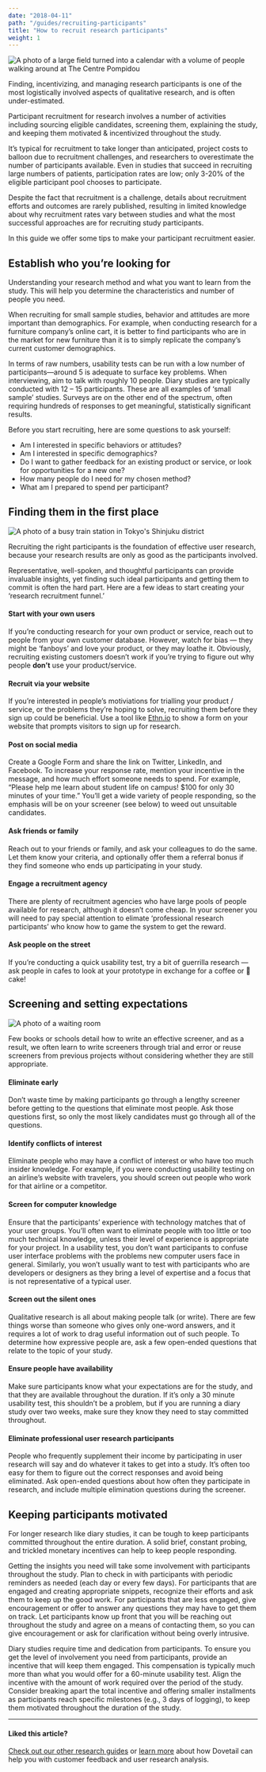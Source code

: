 ```yaml
---
date: "2018-04-11"
path: "/guides/recruiting-participants"
title: "How to recruit research participants"
weight: 1
---
```


![A photo of a large field turned into a calendar with a volume of people walking around at The Centre Pompidou](./field.jpg)

Finding, incentivizing, and managing research participants is one of the most logistically involved aspects of qualitative research, and is often under-estimated.

Participant recruitment for research involves a number of activities including sourcing eligible candidates, screening them, explaining the study, and keeping them motivated & incentivized throughout the study.

It’s typical for recruitment to take longer than anticipated, project costs to balloon due to recruitment challenges, and researchers to overestimate the number of participants available. Even in studies that succeed in recruiting large numbers of patients, participation rates are low; only 3-20% of the eligible participant pool chooses to participate.

Despite the fact that recruitment is a challenge, details about recruitment efforts and outcomes are rarely published, resulting in limited knowledge about why recruitment rates vary between studies and what the most successful approaches are for recruiting study participants.

In this guide we offer some tips to make your participant recruitment easier.

## Establish who you’re looking for

Understanding your research method and what you want to learn from the study. This will help you determine the characteristics and number of people you need.

When recruiting for small sample studies, behavior and attitudes are more important than demographics. For example, when conducting research for a furniture company’s online cart, it is better to find participants who are in the market for new furniture than it is to simply replicate the company’s current customer demographics.

In terms of raw numbers, usability tests can be run with a low number of participants—around 5 is adequate to surface key problems. When interviewing, aim to talk with roughly 10 people. Diary studies are typically conducted with 12 – 15 participants. These are all examples of ‘small sample’ studies. Surveys are on the other end of the spectrum, often requiring hundreds of responses to get meaningful, statistically significant results.

Before you start recruiting, here are some questions to ask yourself:

* Am I interested in specific behaviors or attitudes?
* Am I interested in specific demographics?
* Do I want to gather feedback for an existing product or service, or look for opportunities for a new one?
* How many people do I need for my chosen method?
* What am I prepared to spend per participant?

## Finding them in the first place

![A photo of a busy train station in Tokyo's Shinjuku district](./crowd.jpg)

Recruiting the right participants is the foundation of effective user research, because your research results are only as good as the participants involved.

Representative, well-spoken, and thoughtful participants can provide invaluable insights, yet finding such ideal participants and getting them to commit is often the hard part. Here are a few ideas to start creating your ‘research recruitment funnel.’

#### Start with your own users

If you’re conducting research for your own product or service, reach out to people from your own customer database. However, watch for bias — they might be ‘fanboys’ and love your product, or they may loathe it. Obviously, recruiting existing customers doesn’t work if you’re trying to figure out why people <b>don’t</b> use your product/service.

#### Recruit via your website

If you’re interested in people’s motiviations for trialling your product / service, or the problems they’re hoping to solve, recruiting them before they sign up could be beneficial. Use a tool like [Ethn.io](https://ethn.io/) to show a form on your website that prompts visitors to sign up for research.

#### Post on social media

Create a Google Form and share the link on Twitter, LinkedIn, and Facebook. To increase your response rate, mention your incentive in the message, and how much effort someone needs to spend. For example, “Please help me learn about student life on campus! $100 for only 30 minutes of your time.” You’ll get a wide variety of people responding, so the emphasis will be on your screener (see below) to weed out unsuitable candidates.

#### Ask friends or family

Reach out to your friends or family, and ask your colleagues to do the same. Let them know your criteria, and optionally offer them a referral bonus if they find someone who ends up participating in your study.

#### Engage a recruitment agency

There are plenty of recruitment agencies who have large pools of people available for research, although it doesn’t come cheap. In your screener you will need to pay special attention to elimate ‘professional research participants’ who know how to game the system to get the reward.

#### Ask people on the street

If you’re conducting a quick usability test, try a bit of guerrilla research — ask people in cafes to look at your prototype in exchange for a coffee or 🍰 cake!

## Screening and setting expectations

![A photo of a waiting room](./waiting.jpg)

Few books or schools detail how to write an effective screener, and as a result, we often learn to write screeners through trial and error or reuse screeners from previous projects without considering whether they are still appropriate.

#### Eliminate early

Don’t waste time by making participants go through a lengthy screener before getting to the questions that eliminate most people. Ask those questions first, so only the most likely candidates must go through all of the questions.

#### Identify conflicts of interest

Eliminate people who may have a conflict of interest or who have too much insider knowledge. For example, if you were conducting usability testing on an airline’s website with travelers, you should screen out people who work for that airline or a competitor.

#### Screen for computer knowledge

Ensure that the participants’ experience with technology matches that of your user groups. You’ll often want to eliminate people with too little or too much technical knowledge, unless their level of experience is appropriate for your project. In a usability test, you don’t want participants to confuse user interface problems with the problems new computer users face in general. Similarly, you won’t usually want to test with participants who are developers or designers as they bring a level of expertise and a focus that is not representative of a typical user.

#### Screen out the silent ones

Qualitative research is all about making people talk (or write). There are few things worse than someone who gives only one-word answers, and it requires a lot of work to drag useful information out of such people. To determine how expressive people are, ask a few open-ended questions that relate to the topic of your study.

#### Ensure people have availability

Make sure participants know what your expectations are for the study, and that they are available throughout the duration. If it’s only a 30 minute usability test, this shouldn’t be a problem, but if you are running a diary study over two weeks, make sure they know they need to stay committed throughout.

#### Eliminate professional user research participants

People who frequently supplement their income by participating in user research will say and do whatever it takes to get into a study. It’s often too easy for them to figure out the correct responses and avoid being eliminated. Ask open-ended questions about how often they participate in research, and include multiple elimination questions during the screener.

## Keeping participants motivated

For longer research like diary studies, it can be tough to keep participants committed throughout the entire duration. A solid brief, constant probing, and trickled monetary incentives can help to keep people responding.

Getting the insights you need will take some involvement with participants throughout the study. Plan to check in with participants with periodic reminders as needed (each day or every few days). For participants that are engaged and creating appropriate snippets, recognize their efforts and ask them to keep up the good work. For participants that are less engaged, give encouragement or offer to answer any questions they may have to get them on track. Let participants know up front that you will be reaching out throughout the study and agree on a means of contacting them, so you can give encouragement or ask for clarification without being overly intrusive.

Diary studies require time and dedication from participants. To ensure you get the level of involvement you need from participants, provide an incentive that will keep them engaged. This compensation is typically much more than what you would offer for a 60-minute usability test. Align the incentive with the amount of work required over the period of the study. Consider breaking apart the total incentive and offering smaller installments as participants reach specific milestones (e.g., 3 days of logging), to keep them motivated throughout the duration of the study.

---

#### Liked this article?

[Check out our other research guides](/guides) or [learn more](/) about how Dovetail can help you with customer feedback and user research analysis.
